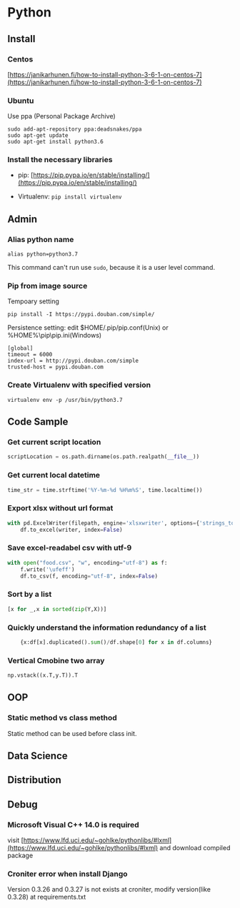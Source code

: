 # Python

## Install

### Centos

[https://janikarhunen.fi/how-to-install-python-3-6-1-on-centos-7](https://janikarhunen.fi/how-to-install-python-3-6-1-on-centos-7)
    
### Ubuntu

Use ppa (Personal Package Archive)
```
sudo add-apt-repository ppa:deadsnakes/ppa
sudo apt-get update
sudo apt-get install python3.6
```
### Install the necessary libraries

* pip: [https://pip.pypa.io/en/stable/installing/](https://pip.pypa.io/en/stable/installing/)

* Virtualenv: `pip install virtualenv`


## Admin




### Alias python name
```
alias python=python3.7
```
This command can't run use `sudo`, because it is a user level command. 
	

### Pip from image source
Tempoary setting
```    
pip install -I https://pypi.douban.com/simple/
```
Persistence setting: edit $HOME/.pip/pip.conf(Unix) or %HOME%\pip\pip.ini(Windows)
```
[global]
timeout = 6000
index-url = http://pypi.douban.com/simple 
trusted-host = pypi.douban.com
```

### Create Virtualenv with specified version
```
virtualenv env -p /usr/bin/python3.7
```

## Code Sample

### Get current script location
```python
scriptLocation = os.path.dirname(os.path.realpath(__file__))
```
	

### Get current local datetime
```python
time_str = time.strftime('%Y-%m-%d %H%m%S', time.localtime())
```

### Export xlsx without url format
```python
with pd.ExcelWriter(filepath, engine='xlsxwriter', options={'strings_to_urls': False}) as writer:
    df.to_excel(writer, index=False)
```

### Save excel-readabel csv with utf-9
```python
with open("food.csv", "w", encoding="utf-8") as f:
    f.write('\ufeff')
    df.to_csv(f, encoding="utf-8", index=False)
```

### Sort by a list
```python
[x for _,x in sorted(zip(Y,X))]
```

### Quickly understand the information redundancy of a list
```python
	{x:df[x].duplicated().sum()/df.shape[0] for x in df.columns}
```

### Vertical Cmobine two array 
```python
np.vstack((x.T,y.T)).T
```
## OOP
	
### Static method vs class method

Static method can be used before class init.

## Data Science

## Distribution

## Debug

### Microsoft Visual C++ 14.0 is required
visit [https://www.lfd.uci.edu/~gohlke/pythonlibs/#lxml](https://www.lfd.uci.edu/~gohlke/pythonlibs/#lxml) and download compiled package


### Croniter error when install Django
Version 0.3.26 and 0.3.27 is not exists at croniter, modify version(like 0.3.28) at requirements.txt